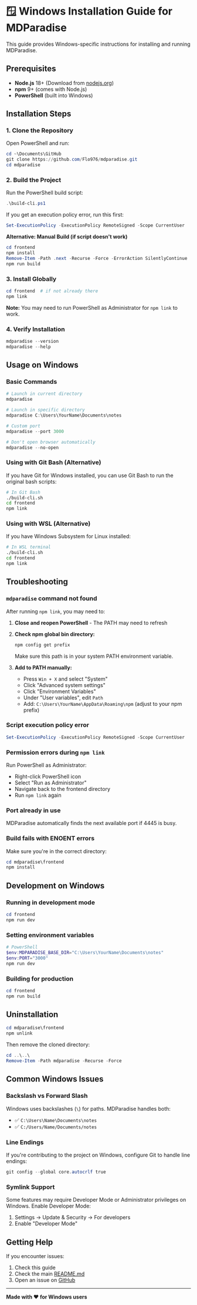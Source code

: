 # 🪟 Windows Installation Guide for MDParadise

This guide provides Windows-specific instructions for installing and running MDParadise.

## Prerequisites

- **Node.js** 18+ (Download from [nodejs.org](https://nodejs.org/))
- **npm** 9+ (comes with Node.js)
- **PowerShell** (built into Windows)

## Installation Steps

### 1. Clone the Repository

Open PowerShell and run:

```powershell
cd ~\Documents\GitHub
git clone https://github.com/Flo976/mdparadise.git
cd mdparadise
```

### 2. Build the Project

Run the PowerShell build script:

```powershell
.\build-cli.ps1
```

If you get an execution policy error, run this first:

```powershell
Set-ExecutionPolicy -ExecutionPolicy RemoteSigned -Scope CurrentUser
```

**Alternative: Manual Build (if script doesn't work)**

```powershell
cd frontend
npm install
Remove-Item -Path .next -Recurse -Force -ErrorAction SilentlyContinue
npm run build
```

### 3. Install Globally

```powershell
cd frontend  # if not already there
npm link
```

**Note:** You may need to run PowerShell as Administrator for `npm link` to work.

### 4. Verify Installation

```powershell
mdparadise --version
mdparadise --help
```

## Usage on Windows

### Basic Commands

```powershell
# Launch in current directory
mdparadise

# Launch in specific directory
mdparadise C:\Users\YourName\Documents\notes

# Custom port
mdparadise --port 3000

# Don't open browser automatically
mdparadise --no-open
```

### Using with Git Bash (Alternative)

If you have Git for Windows installed, you can use Git Bash to run the original bash scripts:

```bash
# In Git Bash
./build-cli.sh
cd frontend
npm link
```

### Using with WSL (Alternative)

If you have Windows Subsystem for Linux installed:

```bash
# In WSL terminal
./build-cli.sh
cd frontend
npm link
```

## Troubleshooting

### `mdparadise` command not found

After running `npm link`, you may need to:

1. **Close and reopen PowerShell** - The PATH may need to refresh
2. **Check npm global bin directory:**
   ```powershell
   npm config get prefix
   ```
   Make sure this path is in your system PATH environment variable.

3. **Add to PATH manually:**
   - Press `Win + X` and select "System"
   - Click "Advanced system settings"
   - Click "Environment Variables"
   - Under "User variables", edit `Path`
   - Add: `C:\Users\YourName\AppData\Roaming\npm` (adjust to your npm prefix)

### Script execution policy error

```powershell
Set-ExecutionPolicy -ExecutionPolicy RemoteSigned -Scope CurrentUser
```

### Permission errors during `npm link`

Run PowerShell as Administrator:
- Right-click PowerShell icon
- Select "Run as Administrator"
- Navigate back to the frontend directory
- Run `npm link` again

### Port already in use

MDParadise automatically finds the next available port if 4445 is busy.

### Build fails with ENOENT errors

Make sure you're in the correct directory:
```powershell
cd mdparadise\frontend
npm install
```

## Development on Windows

### Running in development mode

```powershell
cd frontend
npm run dev
```

### Setting environment variables

```powershell
# PowerShell
$env:MDPARADISE_BASE_DIR="C:\Users\YourName\Documents\notes"
$env:PORT="3000"
npm run dev
```

### Building for production

```powershell
cd frontend
npm run build
```

## Uninstallation

```powershell
cd mdparadise\frontend
npm unlink
```

Then remove the cloned directory:
```powershell
cd ..\..\
Remove-Item -Path mdparadise -Recurse -Force
```

## Common Windows Issues

### Backslash vs Forward Slash

Windows uses backslashes (`\`) for paths. MDParadise handles both:
- ✅ `C:\Users\Name\Documents\notes`
- ✅ `C:/Users/Name/Documents/notes`

### Line Endings

If you're contributing to the project on Windows, configure Git to handle line endings:

```powershell
git config --global core.autocrlf true
```

### Symlink Support

Some features may require Developer Mode or Administrator privileges on Windows. Enable Developer Mode:
1. Settings → Update & Security → For developers
2. Enable "Developer Mode"

## Getting Help

If you encounter issues:
1. Check this guide
2. Check the main [README.md](README.md)
3. Open an issue on [GitHub](https://github.com/Flo976/mdparadise/issues)

---

**Made with ❤️ for Windows users**
